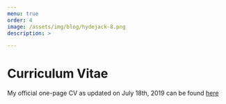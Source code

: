```yaml
---
menu: true
order: 4
image: /assets/img/blog/hydejack-8.png
description: >

---
```

# Curriculum Vitae

My official one-page CV as updated on July 18th, 2019 can be found [here](assets/cv.pdf)





